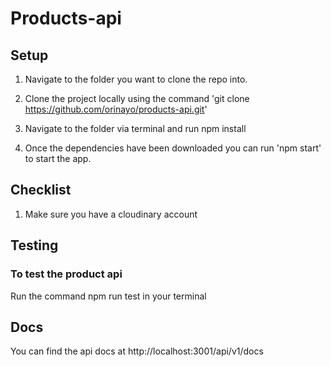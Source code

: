 # Products-api
## Setup
1. Navigate to the folder you want to clone the repo into.

2. Clone the project locally using the command 'git clone https://github.com/orinayo/products-api.git'

3. Navigate to the folder via terminal and run npm install

4. Once the dependencies have been downloaded you can run 'npm start' to start the app.

## Checklist
1. Make sure you have a cloudinary account

## Testing 
### To test the product api
Run the command npm run test in your terminal

## Docs
You can find the api docs at http://localhost:3001/api/v1/docs
